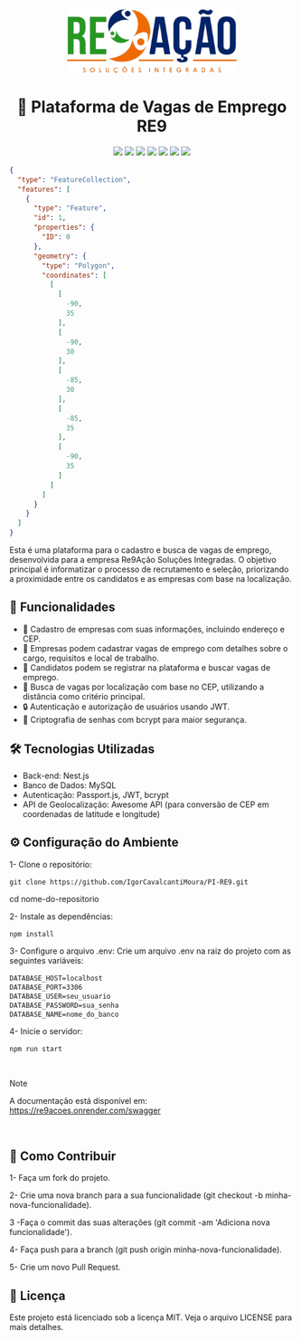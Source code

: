 <p align="center">
  <img src="https://github.com/IgorCavalcantiMoura/PI-RE9-PROJETOS/blob/main/assets/imgre9.png?raw=true" />
</p>


<h1 align="center">📌 Plataforma de Vagas de Emprego RE9</h1>


<p align="center">
  <img src="https://img.shields.io/badge/TypeScript-007ACC?style=for-the-badge&logo=typescript&logoColor=white"/>
  <img src="https://img.shields.io/badge/License-MIT-yellow.svg?style=for-the-badge"/>
  <img src="https://img.shields.io/badge/platform-NestJS-red?style=for-the-badge&logo=nestjs"/>
  <img src="https://img.shields.io/badge/MySQL-005C84?style=for-the-badge&logo=mysql&logoColor=white"/>
  <img src="https://img.shields.io/badge/JWT-000000?style=for-the-badge&logo=JSON%20web%20tokens&logoColor=white"/>
  <img src="https://img.shields.io/badge/Node%20js-339933?style=for-the-badge&logo=nodedotjs&logoColor=white"/>
  <img src="https://img.shields.io/badge/typeorm-FE0803?style=for-the-badge&logo=typeorm&logoColor=white">
</p>

```geojson
{
  "type": "FeatureCollection",
  "features": [
    {
      "type": "Feature",
      "id": 1,
      "properties": {
        "ID": 0
      },
      "geometry": {
        "type": "Polygon",
        "coordinates": [
          [
            [
              -90,
              35
            ],
            [
              -90,
              30
            ],
            [
              -85,
              30
            ],
            [
              -85,
              35
            ],
            [
              -90,
              35
            ]
          ]
        ]
      }
    }
  ]
}
```

Esta é uma plataforma para o cadastro e busca de vagas de emprego, desenvolvida para a empresa Re9Ação Soluções Integradas. O objetivo principal é informatizar o processo de recrutamento e seleção, priorizando a proximidade entre os candidatos e as empresas com base na localização.



## 🚀 Funcionalidades
- 📇 Cadastro de empresas com suas informações, incluindo endereço e CEP.
- 📝 Empresas podem cadastrar vagas de emprego com detalhes sobre o cargo, requisitos e local de trabalho.
- 👤 Candidatos podem se registrar na plataforma e buscar vagas de emprego.
- 📍 Busca de vagas por localização com base no CEP, utilizando a distância como critério principal.
- 🔒 Autenticação e autorização de usuários usando JWT.
- 🔐 Criptografia de senhas com bcrypt para maior segurança.



## 🛠️ Tecnologias Utilizadas
- Back-end: Nest.js
- Banco de Dados: MySQL
- Autenticação: Passport.js, JWT, bcrypt
- API de Geolocalização: Awesome API (para conversão de CEP em coordenadas de latitude e longitude)

## ⚙️ Configuração do Ambiente

 1- Clone o repositório:
```
git clone https://github.com/IgorCavalcantiMoura/PI-RE9.git
```
cd nome-do-repositorio

2- Instale as dependências:
```
npm install
```
3- Configure o arquivo .env: Crie um arquivo .env na raiz do projeto com as seguintes variáveis:
```
DATABASE_HOST=localhost
DATABASE_PORT=3306
DATABASE_USER=seu_usuario
DATABASE_PASSWORD=sua_senha
DATABASE_NAME=nome_do_banco

```
4- Inicie o servidor:
```
npm run start
```
<br>

> [!NOTE]
> A documentação está disponível em: https://re9acoes.onrender.com/swagger

<br>

## 🤝 Como Contribuir

1- Faça um fork do projeto.

2- Crie uma nova branch para a sua funcionalidade (git checkout -b 
minha-nova-funcionalidade).

3 -Faça o commit das suas alterações (git commit -am 'Adiciona nova funcionalidade').

4- Faça push para a branch (git push origin minha-nova-funcionalidade).

5- Crie um novo Pull Request.

## 📜 Licença
Este projeto está licenciado sob a licença MIT. Veja o arquivo LICENSE para mais detalhes.
